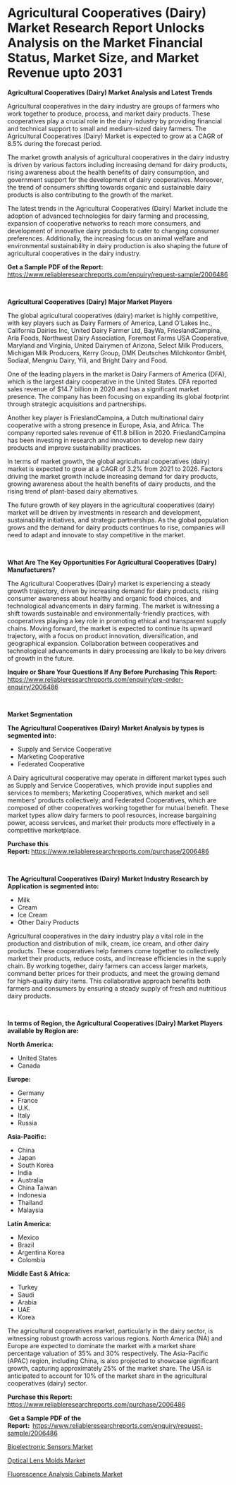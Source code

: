 <p><h1>Agricultural Cooperatives (Dairy) Market Research Report Unlocks Analysis on the Market Financial Status, Market Size, and Market Revenue upto 2031</h1></p><p><strong>Agricultural Cooperatives (Dairy) Market Analysis and Latest Trends</strong></p>
<p><p>Agricultural cooperatives in the dairy industry are groups of farmers who work together to produce, process, and market dairy products. These cooperatives play a crucial role in the dairy industry by providing financial and technical support to small and medium-sized dairy farmers. The Agricultural Cooperatives (Dairy) Market is expected to grow at a CAGR of 8.5% during the forecast period.</p><p>The market growth analysis of agricultural cooperatives in the dairy industry is driven by various factors including increasing demand for dairy products, rising awareness about the health benefits of dairy consumption, and government support for the development of dairy cooperatives. Moreover, the trend of consumers shifting towards organic and sustainable dairy products is also contributing to the growth of the market.</p><p>The latest trends in the Agricultural Cooperatives (Dairy) Market include the adoption of advanced technologies for dairy farming and processing, expansion of cooperative networks to reach more consumers, and development of innovative dairy products to cater to changing consumer preferences. Additionally, the increasing focus on animal welfare and environmental sustainability in dairy production is also shaping the future of agricultural cooperatives in the dairy industry.</p></p>
<p><strong>Get a Sample PDF of the Report:&nbsp;</strong> <a href="https://www.reliableresearchreports.com/enquiry/request-sample/2006486">https://www.reliableresearchreports.com/enquiry/request-sample/2006486</a></p>
<p>&nbsp;</p>
<p><strong>Agricultural Cooperatives (Dairy) Major Market Players</strong></p>
<p><p>The global agricultural cooperatives (dairy) market is highly competitive, with key players such as Dairy Farmers of America, Land O’Lakes Inc., California Dairies Inc, United Dairy Farmer Ltd, BayWa, FrieslandCampina, Arla Foods, Northwest Dairy Association, Foremost Farms USA Cooperative, Maryland and Virginia, United Dairymen of Arizona, Select Milk Producers, Michigan Milk Producers, Kerry Group, DMK Deutsches Milchkontor GmbH, Sodiaal, Mengniu Dairy, Yili, and Bright Dairy and Food.</p><p>One of the leading players in the market is Dairy Farmers of America (DFA), which is the largest dairy cooperative in the United States. DFA reported sales revenue of $14.7 billion in 2020 and has a significant market presence. The company has been focusing on expanding its global footprint through strategic acquisitions and partnerships.</p><p>Another key player is FrieslandCampina, a Dutch multinational dairy cooperative with a strong presence in Europe, Asia, and Africa. The company reported sales revenue of €11.8 billion in 2020. FrieslandCampina has been investing in research and innovation to develop new dairy products and improve sustainability practices.</p><p>In terms of market growth, the global agricultural cooperatives (dairy) market is expected to grow at a CAGR of 3.2% from 2021 to 2026. Factors driving the market growth include increasing demand for dairy products, growing awareness about the health benefits of dairy products, and the rising trend of plant-based dairy alternatives.</p><p>The future growth of key players in the agricultural cooperatives (dairy) market will be driven by investments in research and development, sustainability initiatives, and strategic partnerships. As the global population grows and the demand for dairy products continues to rise, companies will need to adapt and innovate to stay competitive in the market.</p></p>
<p>&nbsp;</p>
<p><strong>What Are The Key Opportunities For Agricultural Cooperatives (Dairy) Manufacturers?</strong></p>
<p><p>The Agricultural Cooperatives (Dairy) market is experiencing a steady growth trajectory, driven by increasing demand for dairy products, rising consumer awareness about healthy and organic food choices, and technological advancements in dairy farming. The market is witnessing a shift towards sustainable and environmentally-friendly practices, with cooperatives playing a key role in promoting ethical and transparent supply chains. Moving forward, the market is expected to continue its upward trajectory, with a focus on product innovation, diversification, and geographical expansion. Collaboration between cooperatives and technological advancements in dairy processing are likely to be key drivers of growth in the future.</p></p>
<p><strong>Inquire or Share Your Questions If Any Before Purchasing This Report:</strong> <a href="https://www.reliableresearchreports.com/enquiry/pre-order-enquiry/2006486">https://www.reliableresearchreports.com/enquiry/pre-order-enquiry/2006486</a></p>
<p>&nbsp;</p>
<p><strong>Market Segmentation</strong></p>
<p><strong>The Agricultural Cooperatives (Dairy) Market Analysis by types is segmented into:</strong></p>
<p><ul><li>Supply and Service Cooperative</li><li>Marketing Cooperative</li><li>Federated Cooperative</li></ul></p>
<p><p>A Dairy agricultural cooperative may operate in different market types such as Supply and Service Cooperatives, which provide input supplies and services to members; Marketing Cooperatives, which market and sell members’ products collectively; and Federated Cooperatives, which are composed of other cooperatives working together for mutual benefit. These market types allow dairy farmers to pool resources, increase bargaining power, access services, and market their products more effectively in a competitive marketplace.</p></p>
<p><strong>Purchase this Report:&nbsp;</strong><a href="https://www.reliableresearchreports.com/purchase/2006486">https://www.reliableresearchreports.com/purchase/2006486</a></p>
<p>&nbsp;</p>
<p><strong>The Agricultural Cooperatives (Dairy) Market Industry Research by Application is segmented into:</strong></p>
<p><ul><li>Milk</li><li>Cream</li><li>Ice Cream</li><li>Other Dairy Products</li></ul></p>
<p><p>Agricultural cooperatives in the dairy industry play a vital role in the production and distribution of milk, cream, ice cream, and other dairy products. These cooperatives help farmers come together to collectively market their products, reduce costs, and increase efficiencies in the supply chain. By working together, dairy farmers can access larger markets, command better prices for their products, and meet the growing demand for high-quality dairy items. This collaborative approach benefits both farmers and consumers by ensuring a steady supply of fresh and nutritious dairy products.</p></p>
<p>&nbsp;</p>
<p><strong>In terms of Region, the Agricultural Cooperatives (Dairy) Market Players available by Region are:</strong></p>
<p>
    <p> <strong> North America: </strong>
        <ul>
            <li>United States</li>
            <li>Canada</li>
        </ul>
        </p> 
    <p> <strong> Europe: </strong>
        <ul>
            <li>Germany</li>
            <li>France</li>
            <li>U.K.</li>
            <li>Italy</li>
            <li>Russia</li>
        </ul>
        </p> 
    <p> <strong> Asia-Pacific: </strong>
        <ul>
            <li>China</li>
            <li>Japan</li>
            <li>South Korea</li>
            <li>India</li>
            <li>Australia</li>
            <li>China Taiwan</li>
            <li>Indonesia</li>
            <li>Thailand</li>
            <li>Malaysia</li>
        </ul>
        </p> 
    <p> <strong> Latin America: </strong>
        <ul>
            <li>Mexico</li>
            <li>Brazil</li>
            <li>Argentina Korea</li>
            <li>Colombia</li>
        </ul>
        </p> 
    <p> <strong> Middle East & Africa: </strong>
        <ul>
            <li>Turkey</li>
            <li>Saudi</li>
            <li>Arabia</li>
            <li>UAE</li>
            <li>Korea</li>
        </ul>
    </p>
    </p>
<p><p>The agricultural cooperatives market, particularly in the dairy sector, is witnessing robust growth across various regions. North America (NA) and Europe are expected to dominate the market with a market share percentage valuation of 35% and 30% respectively. The Asia-Pacific (APAC) region, including China, is also projected to showcase significant growth, capturing approximately 25% of the market share. The USA is anticipated to account for 10% of the market share in the agricultural cooperatives (dairy) sector.</p></p>
<p><strong>Purchase this Report: </strong><a href="https://www.reliableresearchreports.com/purchase/2006486">https://www.reliableresearchreports.com/purchase/2006486</a></p>
<p>&nbsp;<strong>Get a Sample PDF of the Report:&nbsp;&nbsp;</strong><a href="https://www.reliableresearchreports.com/enquiry/request-sample/2006486">https://www.reliableresearchreports.com/enquiry/request-sample/2006486</a></p>
<p><strong></strong></p>
<p><p><a href="https://view.publitas.com/reportprime-1/bioelectronic-sensors-market-size-market-trends-and-growth-outlook-forecasted-for-period-from-2024-to-2031/">Bioelectronic Sensors Market</a></p><p><a href="https://view.publitas.com/reportprime-1/optical-lens-molds-market-size-reflecting-a-forecast-till-2031-market-by-type-by-application-and-by-geography/">Optical Lens Molds Market</a></p><p><a href="https://view.publitas.com/reportprime-1/fluorescence-analysis-cabinets-market-growth-market-trends-covid-19-impact-and-forecasts-for-period-from-2024-2031/">Fluorescence Analysis Cabinets Market</a></p></p>